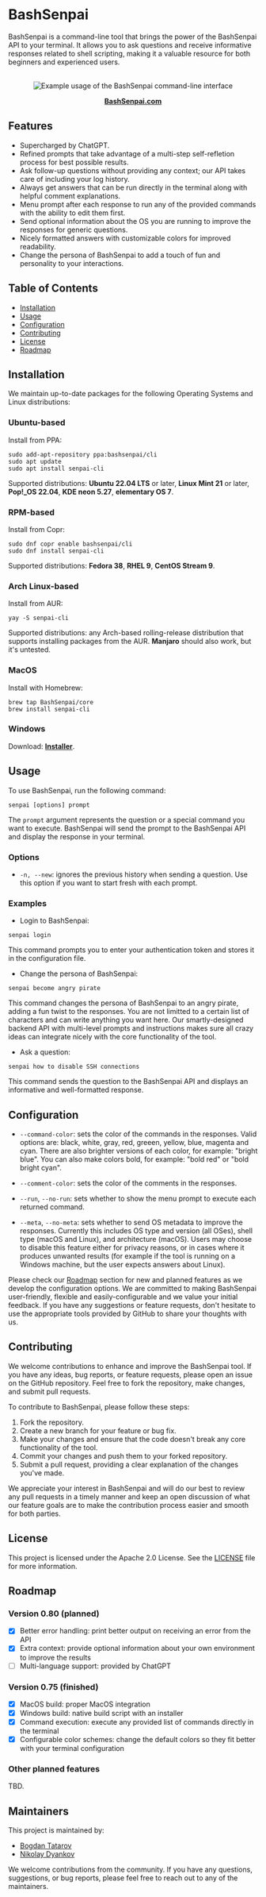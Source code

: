# BashSenpai

BashSenpai is a command-line tool that brings the power of the BashSenpai API to your terminal. It allows you to ask questions and receive informative responses related to shell scripting, making it a valuable resource for both beginners and experienced users.

<div align="center">
    <br>
    <img src="media/screenshot.png" alt="Example usage of the BashSenpai command-line interface" title="BashSenpai in action">
</div>
<p align="center">
    <a href="https://bashsenpai.com/"><b>BashSenpai.com</b></a>
</p>


## Features

- Supercharged by ChatGPT.
- Refined prompts that take advantage of a multi-step self-refletion process for best possible results.
- Ask follow-up questions without providing any context; our API takes care of including your log history.
- Always get answers that can be run directly in the terminal along with helpful comment explanations.
- Menu prompt after each response to run any of the provided commands with the ability to edit them first.
- Send optional information about the OS you are running to improve the responses for generic questions.
- Nicely formatted answers with customizable colors for improved readability.
- Change the persona of BashSenpai to add a touch of fun and personality to your interactions.

## Table of Contents

- [Installation](#installation)
- [Usage](#usage)
- [Configuration](#configuration)
- [Contributing](#contributing)
- [License](#license)
- [Roadmap](#roadmap)

## Installation

We maintain up-to-date packages for the following Operating Systems and Linux distributions:

### Ubuntu-based

Install from PPA:

```shell
sudo add-apt-repository ppa:bashsenpai/cli
sudo apt update
sudo apt install senpai-cli
```

Supported distributions: **Ubuntu 22.04 LTS** or later, **Linux Mint 21** or later, **Pop!_OS 22.04**, **KDE neon 5.27**, **elementary OS 7**.

### RPM-based

Install from Copr:

```shell
sudo dnf copr enable bashsenpai/cli
sudo dnf install senpai-cli
```

Supported distributions: **Fedora 38**, **RHEL 9**, **CentOS Stream 9**.

### Arch Linux-based

Install from AUR:

```shell
yay -S senpai-cli
```

Supported distributions: any Arch-based rolling-release distribution that supports installing packages from the AUR. **Manjaro** should also work, but it's untested.

### MacOS

Install with Homebrew:

```shell
brew tap BashSenpai/core
brew install senpai-cli
```

### Windows

Download: **[Installer](https://bashsenpai.com/latest/BashSenpaiSetup.exe)**.

## Usage

To use BashSenpai, run the following command:

```shell
senpai [options] prompt
```

The `prompt` argument represents the question or a special command you want to execute. BashSenpai will send the prompt to the BashSenpai API and display the response in your terminal.

### Options

* `-n, --new`: ignores the previous history when sending a question. Use this option if you want to start fresh with each prompt.

### Examples

* Login to BashSenpai:

```shell
senpai login
```

This command prompts you to enter your authentication token and stores it in the configuration file.

* Change the persona of BashSenpai:

```shell
senpai become angry pirate
```

This command changes the persona of BashSenpai to an angry pirate, adding a fun twist to the responses. You are not limitted to a certain list of characters and can write anything you want here. Our smartly-designed backend API with multi-level prompts and instructions makes sure all crazy ideas can integrate nicely with the core functionality of the tool.

* Ask a question:

```shell
senpai how to disable SSH connections
```

This command sends the question to the BashSenpai API and displays an informative and well-formatted response.

## Configuration

* `--command-color`: sets the color of the commands in the responses. Valid options are: black, white, gray, red, greeen, yellow, blue, magenta and cyan. There are also brighter versions of each color, for example: "bright blue". You can also make colors bold, for example: "bold red" or "bold bright cyan".

* `--comment-color`: sets the color of the comments in the responses.

* `--run`, `--no-run`: sets whether to show the menu prompt to execute each returned command.

* `--meta`, `--no-meta`: sets whether to send OS metadata to improve the responses. Currently this includes OS type and version (all OSes), shell type (macOS and Linux), and architecture (macOS). Users may choose to disable this feature either for privacy reasons, or in cases where it produces unwanted results (for example if the tool is running on a Windows machine, but the user expects answers about Linux).

Please check our [Roadmap](#roadmap) section for new and planned features as we develop the configuration options. We are committed to making BashSenpai user-friendly, flexible and easily-configurable and we value your initial feedback. If you have any suggestions or feature requests, don't hesitate to use the appropriate tools provided by GitHub to share your thoughts with us.

## Contributing

We welcome contributions to enhance and improve the BashSenpai tool. If you have any ideas, bug reports, or feature requests, please open an issue on the GitHub repository. Feel free to fork the repository, make changes, and submit pull requests.

To contribute to BashSenpai, please follow these steps:

1. Fork the repository.
2. Create a new branch for your feature or bug fix.
3. Make your changes and ensure that the code doesn't break any core functionality of the tool.
4. Commit your changes and push them to your forked repository.
5. Submit a pull request, providing a clear explanation of the changes you've made.

We appreciate your interest in BashSenpai and will do our best to review any pull requests in a timely manner and keep an open discussion of what our feature goals are to make the contribution process easier and smooth for both parties.

## License

This project is licensed under the Apache 2.0 License. See the [LICENSE](LICENSE) file for more information.

## Roadmap

### Version 0.80 (planned)

- [x] Better error handling: print better output on receiving an error from the API
- [x] Extra context: provide optional information about your own environment to improve the results
- [ ] Multi-language support: provided by ChatGPT

### Version 0.75 (finished)

- [x] MacOS build: proper MacOS integration
- [x] Windows build: native build script with an installer
- [x] Command execution: execute any provided list of commands directly in the terminal
- [x] Configurable color schemes: change the default colors so they fit better with your terminal configuration

### Other planned features

TBD.

## Maintainers

This project is maintained by:

- [Bogdan Tatarov](https://github.com/btatarov)
- [Nikolay Dyankov](https://github.com/nikolaydyankov)

We welcome contributions from the community. If you have any questions, suggestions, or bug reports, please feel free to reach out to any of the maintainers.
